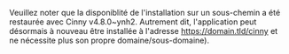 Veuillez noter que la disponiblité de l'installation sur un sous-chemin a été restaurée avec Cinny v4.8.0~ynh2. Autrement dit, l'application peut désormais à nouveau être installée à l'adresse https://domain.tld/cinny et ne nécessite plus son propre domaine/sous-domaine).
